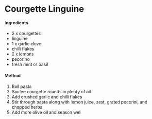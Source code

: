 # Courgette Linguine

#### Ingredients

- 2 x courgettes
- linguine
- 1 x garlic clove
- chilli flakes
- 2 x lemons
- pecorino
- fresh mint or basil

#### Method

1. Boil pasta
2. Sautee courgette rounds in plenty of oil
3. Add crushed garlic and chilli flakes
4. Stir through pasta along with lemon juice, zest, grated pecorini, and chopped herbs
5. Add more olive oil and season well